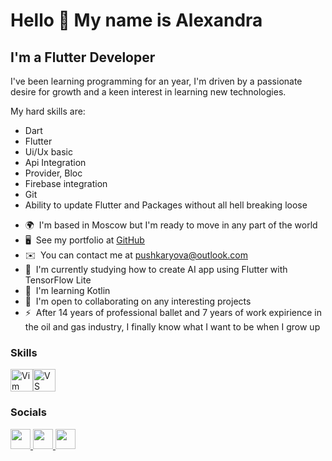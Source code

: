 Hello 👋 My name is Alexandra
==========================

I'm a Flutter Developer
-----------------------

I've been learning programming for an year, I'm driven by a passionate desire for growth and a keen interest in learning new technologies. 

My hard skills are: 
- Dart
- Flutter
- Ui/Ux basic 
- Api Integration
- Provider, Bloc
- Firebase integration
- Git
- Ability to update Flutter and Packages without all hell breaking loose

* 🌍  I'm based in Moscow but I'm ready to move in any part of the world
* 🖥️  See my portfolio at [GitHub](http://https://github.com/Alexaneva?tab=repositories)
* ✉️  You can contact me at [pushkaryova@outlook.com](mailto:pushkaryova@outlook.com)
* 🚀  I'm currently studying how to create AI app using Flutter with TensorFlow Lite
* 🧠  I'm learning Kotlin
* 🤝  I'm open to collaborating on any interesting projects
* ⚡  After 14 years of professional ballet and 7 years of work expirience in the oil and gas industry, I finally know what I want to be when I grow up

### Skills


<p align="left">
<a href="https://www.vim.org/" target="_blank" rel="noreferrer"><img src="https://raw.githubusercontent.com/danielcranney/readme-generator/main/public/icons/skills/vim.svg" width="36" height="36" alt="Vim" /></a><a href="https://code.visualstudio.com/" target="_blank" rel="noreferrer"><img src="https://raw.githubusercontent.com/danielcranney/readme-generator/main/public/icons/skills/visualstudiocode.svg" width="36" height="36" alt="VS Code" /></a>
</p>


### Socials

<p align="left"> <a href="https://www.github.com/Alexaneva" target="_blank" rel="noreferrer"> <picture> <source media="(prefers-color-scheme: dark)" srcset="https://raw.githubusercontent.com/danielcranney/readme-generator/main/public/icons/socials/github-dark.svg" /> <source media="(prefers-color-scheme: light)" srcset="https://raw.githubusercontent.com/danielcranney/readme-generator/main/public/icons/socials/github.svg" /> <img src="https://raw.githubusercontent.com/danielcranney/readme-generator/main/public/icons/socials/github.svg" width="32" height="32" /> </picture> </a> <a href="http://www.instagram.com/sashanev_a" target="_blank" rel="noreferrer"> <picture> <source media="(prefers-color-scheme: dark)" srcset="https://raw.githubusercontent.com/danielcranney/readme-generator/main/public/icons/socials/instagram-dark.svg" /> <source media="(prefers-color-scheme: light)" srcset="https://raw.githubusercontent.com/danielcranney/readme-generator/main/public/icons/socials/instagram.svg" /> <img src="https://raw.githubusercontent.com/danielcranney/readme-generator/main/public/icons/socials/instagram.svg" width="32" height="32" /> </picture> </a> <a href="https://www.linkedin.com/in/alexandra-pushkaryova-9b781a146/" target="_blank" rel="noreferrer"> <picture> <source media="(prefers-color-scheme: dark)" srcset="https://raw.githubusercontent.com/danielcranney/readme-generator/main/public/icons/socials/linkedin-dark.svg" /> <source media="(prefers-color-scheme: light)" srcset="https://raw.githubusercontent.com/danielcranney/readme-generator/main/public/icons/socials/linkedin.svg" /> <img src="https://raw.githubusercontent.com/danielcranney/readme-generator/main/public/icons/socials/linkedin.svg" width="32" height="32" /> </picture> </a></p>
